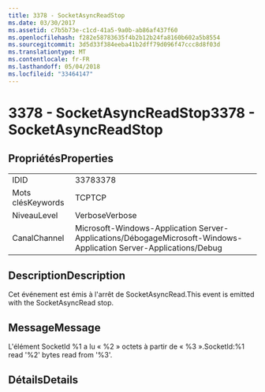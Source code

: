 ```yaml
---
title: 3378 - SocketAsyncReadStop
ms.date: 03/30/2017
ms.assetid: c7b5b73e-c1cd-41a5-9a0b-ab86af437f60
ms.openlocfilehash: f282e58783635f4b2b12b24fa8160b602a5b8554
ms.sourcegitcommit: 3d5d33f384eeba41b2dff79d096f47ccc8d8f03d
ms.translationtype: MT
ms.contentlocale: fr-FR
ms.lasthandoff: 05/04/2018
ms.locfileid: "33464147"
---
```

# <a name="3378---socketasyncreadstop"></a><span data-ttu-id="ae66f-102">3378 - SocketAsyncReadStop</span><span class="sxs-lookup"><span data-stu-id="ae66f-102">3378 - SocketAsyncReadStop</span></span>
## <a name="properties"></a><span data-ttu-id="ae66f-103">Propriétés</span><span class="sxs-lookup"><span data-stu-id="ae66f-103">Properties</span></span>  
  
|||  
|-|-|  
|<span data-ttu-id="ae66f-104">ID</span><span class="sxs-lookup"><span data-stu-id="ae66f-104">ID</span></span>|<span data-ttu-id="ae66f-105">3378</span><span class="sxs-lookup"><span data-stu-id="ae66f-105">3378</span></span>|  
|<span data-ttu-id="ae66f-106">Mots clés</span><span class="sxs-lookup"><span data-stu-id="ae66f-106">Keywords</span></span>|<span data-ttu-id="ae66f-107">TCP</span><span class="sxs-lookup"><span data-stu-id="ae66f-107">TCP</span></span>|  
|<span data-ttu-id="ae66f-108">Niveau</span><span class="sxs-lookup"><span data-stu-id="ae66f-108">Level</span></span>|<span data-ttu-id="ae66f-109">Verbose</span><span class="sxs-lookup"><span data-stu-id="ae66f-109">Verbose</span></span>|  
|<span data-ttu-id="ae66f-110">Canal</span><span class="sxs-lookup"><span data-stu-id="ae66f-110">Channel</span></span>|<span data-ttu-id="ae66f-111">Microsoft-Windows-Application Server-Applications/Débogage</span><span class="sxs-lookup"><span data-stu-id="ae66f-111">Microsoft-Windows-Application Server-Applications/Debug</span></span>|  
  
## <a name="description"></a><span data-ttu-id="ae66f-112">Description</span><span class="sxs-lookup"><span data-stu-id="ae66f-112">Description</span></span>  
 <span data-ttu-id="ae66f-113">Cet événement est émis à l'arrêt de SocketAsyncRead.</span><span class="sxs-lookup"><span data-stu-id="ae66f-113">This event is emitted with the SocketAsyncRead stop.</span></span>  
  
## <a name="message"></a><span data-ttu-id="ae66f-114">Message</span><span class="sxs-lookup"><span data-stu-id="ae66f-114">Message</span></span>  
 <span data-ttu-id="ae66f-115">L'élément SocketId %1 a lu « %2 » octets à partir de « %3 ».</span><span class="sxs-lookup"><span data-stu-id="ae66f-115">SocketId:%1 read '%2' bytes read from '%3'.</span></span>  
  
## <a name="details"></a><span data-ttu-id="ae66f-116">Détails</span><span class="sxs-lookup"><span data-stu-id="ae66f-116">Details</span></span>
